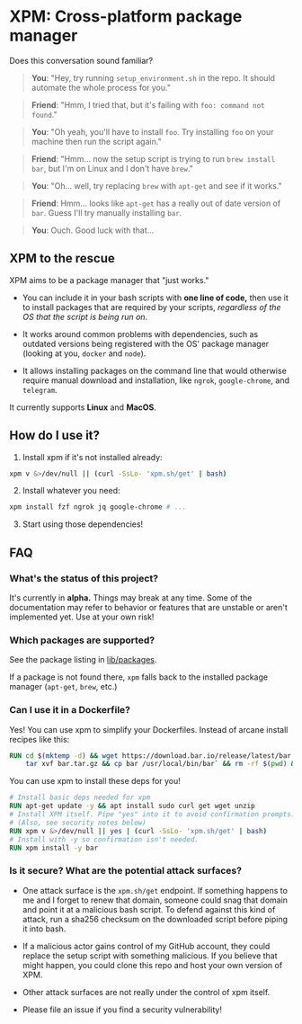 # XPM: Cross-platform package manager

Does this conversation sound familiar?

> **You**: "Hey, try running `setup_environment.sh` in the repo. It should automate the whole process for you."

> **Friend**: "Hmm, I tried that, but it's failing with `foo: command not found`."

> **You**: "Oh yeah, you'll have to install `foo`. Try installing `foo` on your machine then run the script again."

> **Friend**: "Hmm... now the setup script is trying to run `brew install bar`, but I'm on Linux and I don't have `brew`."

> **You**: "Oh... well, try replacing `brew` with `apt-get` and see if it works."

> **Friend**: Hmm... looks like `apt-get` has a really out of date version of `bar`. Guess I'll try manually installing `bar`.

> **You**: Ouch. Good luck with that...

## XPM to the rescue

XPM aims to be a package manager that "just works."

- You can include it in your bash scripts with **one line of code,**
  then use it to install packages that are required by your scripts,
  _regardless of the OS that the script is being run on_.

- It works around common problems with dependencies, such as outdated
  versions being registered with the OS' package manager (looking at you,
  `docker` and `node`).

- It allows installing packages on the command line that would otherwise require
  manual download and installation, like `ngrok`, `google-chrome`, and `telegram`.

It currently supports **Linux** and **MacOS**.

## How do I use it?

1. Install xpm if it's not installed already:

```bash
xpm v &>/dev/null || (curl -SsLo- 'xpm.sh/get' | bash)
```

2. Install whatever you need:

```bash
xpm install fzf ngrok jq google-chrome # ...
```

3. Start using those dependencies!

## FAQ

### What's the status of this project?

It's currently in **alpha.** Things may break at any time. Some of the documentation
may refer to behavior or features that are unstable or aren't implemented yet.
Use at your own risk!

### Which packages are supported?

See the package listing in [lib/packages](lib/packages).

If a package is not found there, `xpm` falls back to the installed
package manager (`apt-get`, `brew`, etc.)

### Can I use it in a Dockerfile?

Yes! You can use xpm to simplify your Dockerfiles. Instead of arcane install
recipes like this:

```dockerfile
RUN cd $(mktemp -d) && wget https://download.bar.io/release/latest/bar.tar.gz && \
    tar xvf bar.tar.gz && cp bar /usr/local/bin/bar` && rm -rf $(pwd) && cd -
```

You can use xpm to install these deps for you!

```dockerfile
# Install basic deps needed for xpm
RUN apt-get update -y && apt install sudo curl get wget unzip
# Install XPM itself. Pipe "yes" into it to avoid confirmation prompts.
# (Also, see security notes below)
RUN xpm v &>/dev/null || yes | (curl -SsLo- 'xpm.sh/get' | bash)
# Install with -y so confirmation isn't needed.
RUN xpm install -y bar
```

### Is it secure? What are the potential attack surfaces?

- One attack surface is the `xpm.sh/get` endpoint. If something happens to me and I forget to
  renew that domain, someone could snag that domain and point it at a malicious bash script.
  To defend against this kind of attack, run a sha256 checksum on the downloaded script before
  piping it into bash.

- If a malicious actor gains control of my GitHub account, they could replace the setup script
  with something malicious. If you believe that might happen, you could clone this repo and host
  your own version of XPM.

- Other attack surfaces are not really under the control of xpm itself.

- Please file an issue if you find a security vulnerability!
